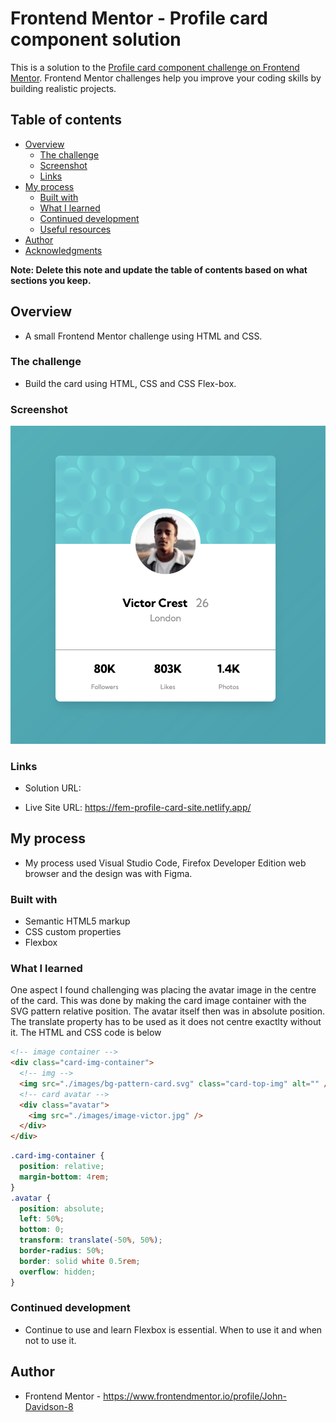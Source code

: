 # Frontend Mentor - Profile card component solution

This is a solution to the [Profile card component challenge on Frontend Mentor](https://www.frontendmentor.io/challenges/profile-card-component-cfArpWshJ). Frontend Mentor challenges help you improve your coding skills by building realistic projects.

## Table of contents

- [Overview](#overview)
  - [The challenge](#the-challenge)
  - [Screenshot](#screenshot)
  - [Links](#links)
- [My process](#my-process)
  - [Built with](#built-with)
  - [What I learned](#what-i-learned)
  - [Continued development](#continued-development)
  - [Useful resources](#useful-resources)
- [Author](#author)
- [Acknowledgments](#acknowledgments)

**Note: Delete this note and update the table of contents based on what sections you keep.**

## Overview

- A small Frontend Mentor challenge using HTML and CSS.

### The challenge

- Build the card using HTML, CSS and CSS Flex-box.

### Screenshot

![](./images/screenshot-profile-card.png)

### Links

- Solution URL:

- Live Site URL: https://fem-profile-card-site.netlify.app/

## My process

- My process used Visual Studio Code, Firefox Developer Edition web browser and the design was with Figma.

### Built with

- Semantic HTML5 markup
- CSS custom properties
- Flexbox

### What I learned

One aspect I found challenging was placing the avatar image in the centre of the card. This was done by making the card image container with the SVG pattern relative position. The avatar itself then was in absolute position. The translate property has to be used as it does not centre exactlty without it. The HTML and CSS code is below

```html
<!-- image container -->
<div class="card-img-container">
  <!-- img -->
  <img src="./images/bg-pattern-card.svg" class="card-top-img" alt="" />
  <!-- card avatar -->
  <div class="avatar">
    <img src="./images/image-victor.jpg" />
  </div>
</div>
```

```css
.card-img-container {
  position: relative;
  margin-bottom: 4rem;
}
.avatar {
  position: absolute;
  left: 50%;
  bottom: 0;
  transform: translate(-50%, 50%);
  border-radius: 50%;
  border: solid white 0.5rem;
  overflow: hidden;
}
```

### Continued development

- Continue to use and learn Flexbox is essential. When to use it and when not to use it.

## Author

- Frontend Mentor - https://www.frontendmentor.io/profile/John-Davidson-8
